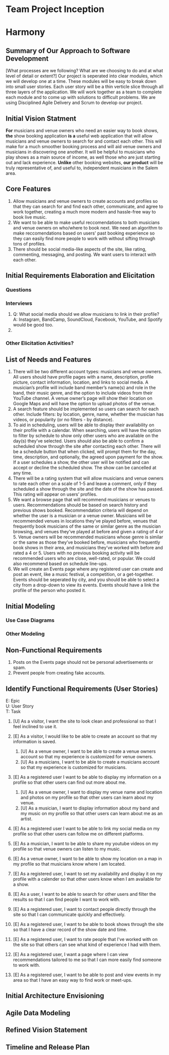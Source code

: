 Team Project Inception
=====================================
# Harmony
## Summary of Our Approach to Software Development

[What processes are we following?  What are we choosing to do and at what level of detail or extent?]
Our project is seperated into clear modules, which we will develop one at a time. These modules will be easy to break down into small user stories. Each user story will be a thin verticle slice through all three layers of the application. We will work together as a team to complete each module and to come up with solutions to difficult problems. We are using Disciplined Agile Delivery and Scrum to develop our project.

## Initial Vision Statment
**For** musicians and venue owners who need an easier way to book shows, **the** show booking application **is a** useful web application that will allow musicians and venue owners to search for and contact each other. This will make for a much smoother booking process and will aid venue owners and musicians in discovering one another. It will be helpful to musicians who play shows as a main source of income, as well those who are just starting out and lack experience. **Unlike** other booking websites, **our product** will be truly representative of, and useful to, independent musicians in the Salem area.

## Core Features
1. Allow musicians and venue owners to create accounts and profiles so that they can search for and find each other, communicate, and agree to work together, creating a much more modern and hassle-free way to book live music.
2. We want to be able to make useful reccomendations to both musicians and venue owners on who/where to book next. We need an algorithm to make reccomendations based on users' past booking experience so they can easily find more people to work with without sifting through tons of profiles.
3. There should be social media-like aspects of the site, like rating, commenting, messaging, and posting. We want users to interact with each other.

## Initial Requirements Elaboration and Elicitation

### Questions


### Interviews
1. Q: What social media should we allow musicians to link in their profile? A: Instagram, BandCamp, SoundCloud, Facebook, YouTube, and Spotify would be good too.
2. 
### Other Elicitation Activities?

## List of Needs and Features

1. There will be two different account types: musicians and venue owners. All users should have profile pages with a name, description, profile picture, contact information, location, and links to social media. A musician’s profile will include band member’s name(s) and role in the band, their music genre, and the option to include videos from their YouTube channel. A venue owner’s page will show their location on Google Maps and will have the option to upload photos of the venue.
2. A search feature should be implemented so users can search for each other. Include filters: by location, genre, name, whether the musician has videos, or popularity (or no filters - by distance).
3. To aid in scheduling, users will be able to display their availability on their profile with a calendar. When searching, users will have the option to filter by schedule to show only other users who are available on the day(s) they’ve selected. Users should also be able to confirm a scheduled show through the site after contacting each other. There will be a schedule button that when clicked, will prompt them for the day, time, description, and optionally, the agreed upon payment for the show. If a user schedules a show, the other user will be notified and can accept or decline the scheduled show. The show can be cancelled at any time. 
4. There will be a rating system that will allow musicians and venue owners to rate each other on a scale of 1-5 and leave a comment, only if they scheduled a show through the site and the date of the show has passed. This rating will appear on users’ profiles.
5. We want a browse page that will recommend musicians or venues to users. Recommendations should be based on search history and previous shows booked. Recommendation criteria will depend on whether the user is a musician or a venue owner. Musicians will be recommended venues in locations they’ve played before, venues that frequently book musicians of the same or similar genre as the musician browsing, and venues they’ve played at before and given a rating of 4 or 5. Venue owners will be recommended musicians whose genre is similar or the same as those they’ve booked before, musicians who frequently book shows in their area, and musicians they’ve worked with before and rated a 4 or 5. Users with no previous booking activity will be recommended users who are close, well-rated, or popular. We could also recommend based on schedule line-ups.
6. We will create an Events page where any registered user can create and post an event, like a music festival, a competition, or a get-together. Events should be seperated by city, and you should be able to select a city from a drop-down to view its events. Events should have a link the profile of the person who posted it.

## Initial Modeling

### Use Case Diagrams

### Other Modeling

## Non-Functional Requirements
1. Posts on the Events page should not be personal advertisements or spam.
2. Prevent people from creating fake accounts.
## Identify Functional Requirements (User Stories)

E: Epic  
U: User Story  
T: Task  

1. [U] As a visitor, I want the site to look clean and professional so that I feel inclined to use it.
2. [E] As a visitor, I would like to be able to create an account so that my information is saved.
    1. [U] As a venue owner, I want to be able to create a venue owners account so that my experience is customized for venue owners.
    2. [U] As a musicians, I want to be able to create a musicians account so that my experience is customized for musicians.
3. [E] As a registered user I want to be able to display my information on a profile so that other users can find out more about me.
    1. [U] As a venue owner, I want to display my venue name and location and photos on my profile so that other users can learn about my venue.
    2. [U] As a musician, I want to display information about my band and my music on my profile so that other users can learn about me as an artist.
4. [E] As a registered user I want to be able to link my social media on my profile so that other users can follow me on different platforms.
5. [E] As a musician, I want to be able to share my youtube videos on my profile so that venue owners can listen to my music.
6. [E] As a venue owner, I want to be able to show my location on a map in my profile so that musicians know where I am located.


7. [E] As a registered user, I want to set my availability and display it on my profile with a calender so that other users know when I am available for a show.
3. [E] As a user, I want to be able to search for other users and filter the results so that I can find people I want to work with.
4. [E] As a registered user, I want to contact people directly through the site so that I can communicate quickly and effectively.
5. [E] As a registered user, I want to be able to book shows through the site so that I have a clear record of the show date and time.
6. [E] As a registered user, I want to rate people that I've worked with on the site so that others can see what kind of experience I had with them.
7. [E] As a registered user, I want a page where I can view recommendations tailored to me so that I can more easily find someone to work with.
8. [E] As a registered user, I want to be able to post and view events in my area so that I have an easy way to find work or meet-ups.

## Initial Architecture Envisioning

## Agile Data Modeling

## Refined Vision Statement

## Timeline and Release Plan
